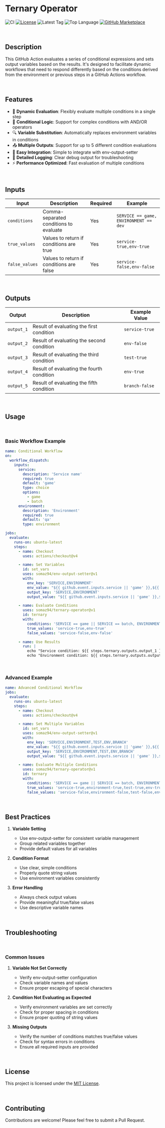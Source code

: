 # Ternary Operator

<!-- [![GitHub Super-Linter](https://github.com/somaz94/ternary-operator/actions/workflows/linter.yml/badge.svg)](https://github.com/somaz94/ternary-operator) -->
![CI](https://github.com/somaz94/ternary-operator/actions/workflows/ci.yml/badge.svg)
[![License](https://img.shields.io/github/license/somaz94/ternary-operator)](https://github.com/somaz94/container-action)
![Latest Tag](https://img.shields.io/github/v/tag/somaz94/ternary-operator)
![Top Language](https://img.shields.io/github/languages/top/somaz94/ternary-operator?color=green&logo=shell&logoColor=b)
[![GitHub Marketplace](https://img.shields.io/badge/Marketplace-Ternary%20Operator-blue?logo=github)](https://github.com/marketplace/actions/ternary-operator-action)

<br/>

## Description

This GitHub Action evaluates a series of conditional expressions and sets output
variables based on the results. It's designed to facilitate dynamic workflows
that need to respond differently based on the conditions derived from the
environment or previous steps in a GitHub Actions workflow.

<br/>

## Features

- 🔄 **Dynamic Evaluation**: Flexibly evaluate multiple conditions in a single step
- 🎯 **Conditional Logic**: Support for complex conditions with AND/OR operators
- 🔍 **Variable Substitution**: Automatically replaces environment variables in conditions
- 📤 **Multiple Outputs**: Support for up to 5 different condition evaluations
- 🚀 **Easy Integration**: Simple to integrate with env-output-setter
- 📝 **Detailed Logging**: Clear debug output for troubleshooting
- ⚡ **Performance Optimized**: Fast evaluation of multiple conditions

<br/>

## Inputs

| Input          | Description                                       | Required | Example |
| -------------- | ------------------------------------------------- | -------- | ------- |
| `conditions`   | Comma-separated conditions to evaluate            | Yes      | `SERVICE == game, ENVIRONMENT == dev` |
| `true_values`  | Values to return if conditions are true           | Yes      | `service-true,env-true` |
| `false_values` | Values to return if conditions are false          | Yes      | `service-false,env-false` |

<br/>

## Outputs

| Output     | Description                                | Example Value |
| ---------- | ------------------------------------------ | ------------- |
| `output_1` | Result of evaluating the first condition   | `service-true` |
| `output_2` | Result of evaluating the second condition  | `env-false` |
| `output_3` | Result of evaluating the third condition   | `test-true` |
| `output_4` | Result of evaluating the fourth condition  | `env-true` |
| `output_5` | Result of evaluating the fifth condition   | `branch-false` |

<br/>

## Usage

<br/>

### Basic Workflow Example

```yaml
name: Conditional Workflow
on:
  workflow_dispatch:
    inputs:
      service:
        description: 'Service name'
        required: true
        default: 'game'
        type: choice
        options:
          - game
          - batch
      environment:
        description: 'Environment'
        required: true
        default: 'qa'
        type: environment

jobs:
  evaluate:
    runs-on: ubuntu-latest
    steps:
      - name: Checkout
        uses: actions/checkout@v4

      - name: Set Variables
        id: set_vars
        uses: somaz94/env-output-setter@v1
        with:
          env_key: 'SERVICE,ENVIRONMENT'
          env_value: "${{ github.event.inputs.service || 'game' }},${{ github.event.inputs.environment || 'qa' }}"
          output_key: 'SERVICE,ENVIRONMENT'
          output_value: "${{ github.event.inputs.service || 'game' }},${{ github.event.inputs.environment || 'qa' }}"

      - name: Evaluate Conditions
        uses: somaz94/ternary-operator@v1
        id: ternary
        with:
          conditions: 'SERVICE == game || SERVICE == batch, ENVIRONMENT == dev'
          true_values: 'service-true,env-true'
          false_values: 'service-false,env-false'

      - name: Use Results
        run: |
          echo "Service condition: ${{ steps.ternary.outputs.output_1 }}"
          echo "Environment condition: ${{ steps.ternary.outputs.output_2 }}"
```

<br/>

### Advanced Example

```yaml
name: Advanced Conditional Workflow
jobs:
  evaluate:
    runs-on: ubuntu-latest
    steps:
      - name: Checkout
        uses: actions/checkout@v4

      - name: Set Multiple Variables
        id: set_vars
        uses: somaz94/env-output-setter@v1
        with:
          env_key: 'SERVICE,ENVIRONMENT,TEST,ENV,BRANCH'
          env_value: "${{ github.event.inputs.service || 'game' }},${{ github.event.inputs.environment || 'qa' }},${{ github.event.inputs.test || 'prod' }},${{ github.event.inputs.env || 'xov' }},${{ github.event.inputs.branch || 'qa' }}"
          output_key: 'SERVICE,ENVIRONMENT,TEST,ENV,BRANCH'
          output_value: "${{ github.event.inputs.service || 'game' }},${{ github.event.inputs.environment || 'qa' }},${{ github.event.inputs.test || 'prod' }},${{ github.event.inputs.env || 'xov' }},${{ github.event.inputs.branch || 'qa' }}"

      - name: Evaluate Multiple Conditions
        uses: somaz94/ternary-operator@v1
        id: ternary
        with:
          conditions: 'SERVICE == game || SERVICE == batch, ENVIRONMENT == dev, TEST == prod, ENV == xov, BRANCH == dev'
          true_values: 'service-true,environment-true,test-true,env-true,branch-true'
          false_values: 'service-false,environment-false,test-false,env-false,branch-false'
```

<br/>

## Best Practices

1. **Variable Setting**
   - Use env-output-setter for consistent variable management
   - Group related variables together
   - Provide default values for all variables

2. **Condition Format**
   - Use clear, simple conditions
   - Properly quote string values
   - Use environment variables consistently

3. **Error Handling**
   - Always check output values
   - Provide meaningful true/false values
   - Use descriptive variable names

<br/>

## Troubleshooting

<br/>

### Common Issues

1. **Variable Not Set Correctly**
   - Verify env-output-setter configuration
   - Check variable names and values
   - Ensure proper escaping of special characters

2. **Condition Not Evaluating as Expected**
   - Verify environment variables are set correctly
   - Check for proper spacing in conditions
   - Ensure proper quoting of string values

3. **Missing Outputs**
   - Verify the number of conditions matches true/false values
   - Check for syntax errors in conditions
   - Ensure all required inputs are provided

<br/>

## License

This project is licensed under the [MIT License](LICENSE).

<br/>

## Contributing

Contributions are welcome! Please feel free to submit a Pull Request.